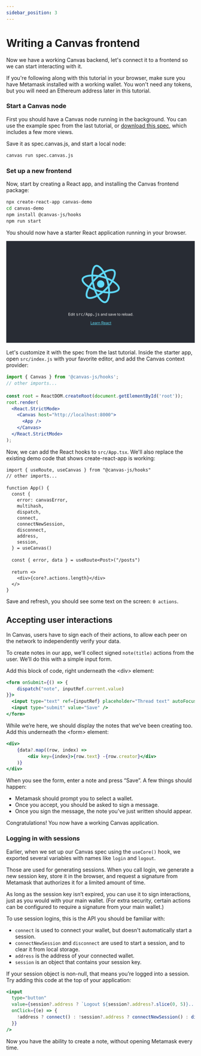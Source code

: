 ```yaml
---
sidebar_position: 3
---
```


# Writing a Canvas frontend

Now we have a working Canvas backend, let's connect it to a frontend so we can start interacting with it.

If you're following along with this tutorial in your browser, make sure you have Metamask installed with a working wallet. You won't need any tokens, but you will need an Ethereum address later in this tutorial.

### Start a Canvas node

First you should have a Canvas node running in the background. You can use the example spec from the last tutorial, or [download this spec](https://github.com/canvasxyz/canvas/blob/main/packages/example-chat-client/spec.canvas.js), which includes a few more views.

Save it as spec.canvas.js, and start a local node:

```bash
canvas run spec.canvas.js
```

### Set up a new frontend

Now, start by creating a React app, and installing the Canvas frontend package:


```bash
npx create-react-app canvas-demo
cd canvas-demo
npm install @canvas-js/hooks
npm run start
```

You should now have a starter React application running in your browser.

![Screenshot of React starter app](/img/react-starter.png)

Let's customize it with the spec from the last tutorial. Inside the starter app, open `src/index.js` with your favorite editor, and add the Canvas context provider:

```jsx
import { Canvas } from '@canvas-js/hooks';
// other imports...

const root = ReactDOM.createRoot(document.getElementById('root'));
root.render(
  <React.StrictMode>
    <Canvas host="http://localhost:8000">
      <App />
    </Canvas>
  </React.StrictMode>
);
```

Now, we can add the React hooks to `src/App.tsx`. We'll also replace the existing demo code that shows create-react-app is working:

```
import { useRoute, useCanvas } from "@canvas-js/hooks"
// other imports...

function App() {
  const {
    error: canvasError,
    multihash,
    dispatch,
    connect,
    connectNewSession,
    disconnect,
    address,
    session,
  } = useCanvas()

  const { error, data } = useRoute<Post>("/posts")

  return <>
    <div>{core?.actions.length}</div>
  </>
}
```

Save and refresh, you should see some text on the screen: `0 actions`.


## Accepting user interactions

In Canvas, users have to sign each of their actions, to allow each peer on the network to independently verify your data.

To create notes in our app, we'll collect signed `note(title)` actions from the user. We’ll do this with a simple input form.

Add this block of code, right underneath the <div\> element:

```jsx
<form onSubmit={() => {
    dispatch("note", inputRef.current.value)
}}>
  <input type="text" ref={inputRef} placeholder="Thread text" autoFocus="on" />
  <input type="submit" value="Save" />
</form>
```

While we’re here, we should display the notes that we’ve been creating too. Add this underneath the <form\> element:

```jsx
<div>
    {data?.map((row, index) =>
        <div key={index}>{row.text} -{row.creator}</div>
    )}
</div>
```

When you see the form, enter a note and press “Save”. A few things should happen:

- Metamask should prompt you to select a wallet.
- Once you accept, you should be asked to sign a message.
- Once you sign the message, the note you’ve just written should appear.

Congratulations! You now have a working Canvas application.


### Logging in with sessions

Earlier, when we set up our Canvas spec using the `useCore()` hook, we exported several variables with names like `login` and `logout`.

Those are used for generating sessions. When you call login, we generate a new session key, store it in the browser, and request a signature from Metamask that authorizes it for a limited amount of time.

As long as the session key isn’t expired, you can use it to sign interactions, just as you would with your main wallet. (For extra security, certain actions can be configured to require a signature from your main wallet.)

To use session logins, this is the API you should be familiar with:

- `connect` is used to connect your wallet, but doesn't automatically start a session.
- `connectNewSession` and `disconnect` are used to start a session, and to clear it from local storage.
- `address` is the address of your connected wallet.
- `session` is an object that contains your session key.

If your session object is non-null, that means you’re logged into a session. Try adding this code at the top of your application:

```jsx
<input
  type="button"
  value={session?.address ? `Logout ${session?.address?.slice(0, 5)}...` : "Login"}
  onClick={(e) => {
    !address ? connect() : !session?.address ? connectNewSession() : disconnect()
  }}
/>
```

Now you have the ability to create a note, without opening Metamask every time.
